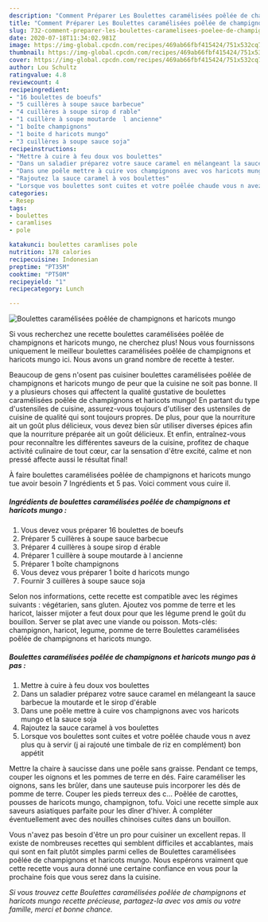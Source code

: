 ```yaml
---
description: "Comment Préparer Les Boulettes caramélisées poêlée de champignons et haricots mungo"
title: "Comment Préparer Les Boulettes caramélisées poêlée de champignons et haricots mungo"
slug: 732-comment-preparer-les-boulettes-caramelisees-poelee-de-champignons-et-haricots-mungo
date: 2020-07-18T11:34:02.981Z
image: https://img-global.cpcdn.com/recipes/469ab66fbf415424/751x532cq70/boulettes-caramelisees-poelee-de-champignons-et-haricots-mungo-photo-principale-de-la-recette.jpg
thumbnail: https://img-global.cpcdn.com/recipes/469ab66fbf415424/751x532cq70/boulettes-caramelisees-poelee-de-champignons-et-haricots-mungo-photo-principale-de-la-recette.jpg
cover: https://img-global.cpcdn.com/recipes/469ab66fbf415424/751x532cq70/boulettes-caramelisees-poelee-de-champignons-et-haricots-mungo-photo-principale-de-la-recette.jpg
author: Lou Schultz
ratingvalue: 4.8
reviewcount: 4
recipeingredient:
- "16 boulettes de boeufs"
- "5 cuillères à soupe sauce barbecue"
- "4 cuillères à soupe sirop d rable"
- "1 cuillère à soupe moutarde  l ancienne"
- "1 boîte champignons"
- "1 boite d haricots mungo"
- "3 cuillères à soupe sauce soja"
recipeinstructions:
- "Mettre à cuire à feu doux vos boulettes"
- "Dans un saladier préparez votre sauce caramel en mélangeant la sauce barbecue la moutarde et le sirop d&#39;érable"
- "Dans une poêle mettre à cuire vos champignons avec vos haricots mungo et la sauce soja"
- "Rajoutez la sauce caramel à vos boulettes"
- "Lorsque vos boulettes sont cuites et votre poêlée chaude vous n avez plus qu à servir (j ai rajouté une timbale de riz en complément) bon appétit"
categories:
- Resep
tags:
- boulettes
- caramlises
- pole

katakunci: boulettes caramlises pole 
nutrition: 178 calories
recipecuisine: Indonesian
preptime: "PT35M"
cooktime: "PT50M"
recipeyield: "1"
recipecategory: Lunch

---
```



![Boulettes caramélisées poêlée de champignons et haricots mungo](https://img-global.cpcdn.com/recipes/469ab66fbf415424/751x532cq70/boulettes-caramelisees-poelee-de-champignons-et-haricots-mungo-photo-principale-de-la-recette.jpg)

Si vous recherchez une recette boulettes caramélisées poêlée de champignons et haricots mungo, ne cherchez plus! Nous vous fournissons uniquement le meilleur boulettes caramélisées poêlée de champignons et haricots mungo ici. Nous avons un grand nombre de recette à tester.

Beaucoup de gens n'osent pas cuisiner boulettes caramélisées poêlée de champignons et haricots mungo de peur que la cuisine ne soit pas bonne. Il y a plusieurs choses qui affectent la qualité gustative de boulettes caramélisées poêlée de champignons et haricots mungo! En partant du type d'ustensiles de cuisine, assurez-vous toujours d'utiliser des ustensiles de cuisine de qualité qui sont toujours propres. De plus, pour que la nourriture ait un goût plus délicieux, vous devez bien sûr utiliser diverses épices afin que la nourriture préparée ait un goût délicieux. Et enfin, entraînez-vous pour reconnaître les différentes saveurs de la cuisine, profitez de chaque activité culinaire de tout cœur, car la sensation d'être excité, calme et non pressé affecte aussi le résultat final!

<!--inarticleads1-->

À faire boulettes caramélisées poêlée de champignons et haricots mungo tue avoir besoin 7 Ingrédients et 5 pas. Voici comment vous cuire il.

##### Ingrédients de boulettes caramélisées poêlée de champignons et haricots mungo :

1. Vous devez vous préparer 16 boulettes de boeufs
1. Préparer 5 cuillères à soupe sauce barbecue
1. Préparer 4 cuillères à soupe sirop d érable
1. Préparer 1 cuillère à soupe moutarde à l ancienne
1. Préparer 1 boîte champignons
1. Vous devez vous préparer 1 boite d haricots mungo
1. Fournir 3 cuillères à soupe sauce soja


Selon nos informations, cette recette est compatible avec les régimes suivants : végétarien, sans gluten. Ajoutez vos pomme de terre et les haricot, laisser mijoter a feut doux pour que les légume prend le goût du bouillon. Server se plat avec une viande ou poisson. Mots-clés: champignon, haricot, legume, pomme de terre Boulettes caramélisées poêlée de champignons et haricots mungo. 

<!--inarticleads2-->

##### Boulettes caramélisées poêlée de champignons et haricots mungo pas à pas :

1. Mettre à cuire à feu doux vos boulettes
1. Dans un saladier préparez votre sauce caramel en mélangeant la sauce barbecue la moutarde et le sirop d&#39;érable
1. Dans une poêle mettre à cuire vos champignons avec vos haricots mungo et la sauce soja
1. Rajoutez la sauce caramel à vos boulettes
1. Lorsque vos boulettes sont cuites et votre poêlée chaude vous n avez plus qu à servir (j ai rajouté une timbale de riz en complément) bon appétit


Mettre la chaire à saucisse dans une poêle sans graisse. Pendant ce temps, couper les oignons et les pommes de terre en dés. Faire caraméliser les oignons, sans les brûler, dans une sauteuse puis incorporer les dés de pomme de terre. Couper les pieds terreux des c… Poêlée de carottes, pousses de haricots mungo, champignon, tofu. Voici une recette simple aux saveurs asiatiques parfaite pour les dîner d&#39;hiver. À compléter éventuellement avec des nouilles chinoises cuites dans un bouillon. 

<!--inarticleads1-->

<p>
Vous n'avez pas besoin d'être un pro pour cuisiner un excellent repas. Il existe de nombreuses recettes qui semblent difficiles et accablantes, mais qui sont en fait plutôt simples parmi celles de Boulettes caramélisées poêlée de champignons et haricots mungo. Nous espérons vraiment que cette recette vous aura donné une certaine confiance en vous pour la prochaine fois que vous serez dans la cuisine.
</p>

<p>
<i>Si vous trouvez cette Boulettes caramélisées poêlée de champignons et haricots mungo recette précieuse, partagez-la avec vos amis ou votre famille, merci et bonne chance.</i>
</p>
